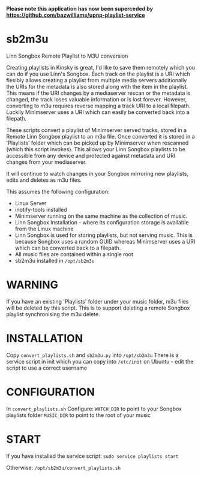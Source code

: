 **Please note this application has now been superceded by https://github.com/bazwilliams/upnp-playlist-service**

sb2m3u
======

Linn Songbox Remote Playlist to M3U conversion

Creating playlists in Kinsky is great, I'd like to save them remotely which you can do if you use Linn's Songbox. Each track on the playlist is a URI which flexibly allows creating a playlist from multiple media servers additionally the URIs for the metadata is also stored along with the item in the playlist. This means if the URI changes by a mediaserver rescan or the metadata is changed, the track loses valuable information or is lost forever. However, converting to m3u requires reverse mapping a track URI to a local filepath. Luckily Minimserver uses a URI which can easily be converted back into a filepath. 

These scripts convert a playlist of Minimserver served tracks, stored in a Remote Linn Songbox playlist to an m3u file. Once converted it is stored in a 'Playlists' folder which can be picked up by Minimserver when rescanned (which this script invokes). This allows your Linn Songbox playlists to be accessible from any device and protected against metadata and URI changes from your mediaserver. 

It will continue to watch changes in your Songbox mirroring new playlists, edits and deletes as m3u files. 

This assumes the following configuration:

* Linux Server
* inotify-tools installed
* Minimserver running on the same machine as the collection of music. 
* Linn Songbox Installation - where its configuration storage is available from the Linux machine
* Linn Songbox is used for storing playlists, but not serving music. This is because Songbox uses a random GUID whereas Minimserver uses a URI which can be converted back to a filepath. 
* All music files are contained within a single root
* sb2m3u installed in `/opt/sb2m3u`

WARNING
=======

If you have an existing 'Playlists' folder under your music folder, m3u files will be deleted by this script. This is to support deleting a remote Songbox playlist synchronising the m3u delete. 

INSTALLATION
============

Copy `convert_playlists.sh` and `sb2m3u.py` into `/opt/sb2m3u`
There is a service script in init which you can copy into `/etc/init` on Ubuntu - edit the script to use a correct username

CONFIGURATION
=============

In `convert_playlists.sh`
Configure:
`WATCH_DIR` to point to your Songbox playlists folder
`MUSIC_DIR` to point to the root of your music

START
=====
If you have installed the service script:
`sudo service playlists start`

Otherwise:
`/opt/sb2m3u/convert_playlists.sh`

